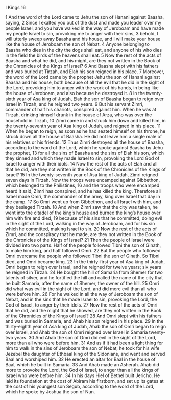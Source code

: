 I Kings 16

1	And the word of the Lord came to Jehu the son of Hanani against Baasha, saying,
2	Since I exalted you out of the dust and made you leader over my people Israel, and you have walked in the way of Jeroboam and have made my people Israel to sin, provoking me to anger with their sins,
3	behold, I will utterly sweep away Baasha and his house, and I will make your house like the house of Jeroboam the son of Nebat.
4	Anyone belonging to Baasha who dies in the city the dogs shall eat, and anyone of his who dies in the field the birds of the heavens shall eat.
5	Now the rest of the acts of Baasha and what he did, and his might, are they not written in the Book of the Chronicles of the Kings of Israel?
6	And Baasha slept with his fathers and was buried at Tirzah, and Elah his son reigned in his place.
7	Moreover, the word of the Lord came by the prophet Jehu the son of Hanani against Baasha and his house, both because of all the evil that he did in the sight of the Lord, provoking him to anger with the work of his hands, in being like the house of Jeroboam, and also because he destroyed it.
8	In the twenty-sixth year of Asa king of Judah, Elah the son of Baasha began to reign over Israel in Tirzah, and he reigned two years.
9	But his servant Zimri, commander of half his chariots, conspired against him. When he was at Tirzah, drinking himself drunk in the house of Arza, who was over the household in Tirzah,
10	Zimri came in and struck him down and killed him, in the twenty-seventh year of Asa king of Judah, and reigned in his place.
11	When he began to reign, as soon as he had seated himself on his throne, he struck down all the house of Baasha. He did not leave him a single male of his relatives or his friends.
12	Thus Zimri destroyed all the house of Baasha, according to the word of the Lord, which he spoke against Baasha by Jehu the prophet,
13	for all the sins of Baasha and the sins of Elah his son, which they sinned and which they made Israel to sin, provoking the Lord God of Israel to anger with their idols.
14	Now the rest of the acts of Elah and all that he did, are they not written in the Book of the Chronicles of the Kings of Israel?
15	In the twenty-seventh year of Asa king of Judah, Zimri reigned seven days in Tirzah. Now the troops were encamped against Gibbethon, which belonged to the Philistines,
16	and the troops who were encamped heard it said, Zimri has conspired, and he has killed the king. Therefore all Israel made Omri, the commander of the army, king over Israel that day in the camp.
17	So Omri went up from Gibbethon, and all Israel with him, and they besieged Tirzah.
18	And when Zimri saw that the city was taken, he went into the citadel of the king’s house and burned the king’s house over him with fire and died,
19	because of his sins that he committed, doing evil in the sight of the Lord, walking in the way of Jeroboam, and for his sin which he committed, making Israel to sin.
20	Now the rest of the acts of Zimri, and the conspiracy that he made, are they not written in the Book of the Chronicles of the Kings of Israel?
21	Then the people of Israel were divided into two parts. Half of the people followed Tibni the son of Ginath, to make him king, and half followed Omri.
22	But the people who followed Omri overcame the people who followed Tibni the son of Ginath. So Tibni died, and Omri became king.
23	In the thirty-first year of Asa king of Judah, Omri began to reign over Israel, and he reigned for twelve years; six years he reigned in Tirzah.
24	He bought the hill of Samaria from Shemer for two talents of silver, and he fortified the hill and called the name of the city that he built Samaria, after the name of Shemer, the owner of the hill.
25	Omri did what was evil in the sight of the Lord, and did more evil than all who were before him.
26	For he walked in all the way of Jeroboam the son of Nebat, and in the sins that he made Israel to sin, provoking the Lord, the God of Israel, to anger by their idols.
27	Now the rest of the acts of Omri that he did, and the might that he showed, are they not written in the Book of the Chronicles of the Kings of Israel?
28	And Omri slept with his fathers and was buried in Samaria, and Ahab his son reigned in his place.
29	In the thirty-eighth year of Asa king of Judah, Ahab the son of Omri began to reign over Israel, and Ahab the son of Omri reigned over Israel in Samaria twenty-two years.
30	And Ahab the son of Omri did evil in the sight of the Lord, more than all who were before him.
31	And as if it had been a light thing for him to walk in the sins of Jeroboam the son of Nebat, he took for his wife Jezebel the daughter of Ethbaal king of the Sidonians, and went and served Baal and worshiped him.
32	He erected an altar for Baal in the house of Baal, which he built in Samaria.
33	And Ahab made an Asherah. Ahab did more to provoke the Lord, the God of Israel, to anger than all the kings of Israel who were before him.
34	In his days Hiel of Bethel built Jericho. He laid its foundation at the cost of Abiram his firstborn, and set up its gates at the cost of his youngest son Segub, according to the word of the Lord, which he spoke by Joshua the son of Nun.

